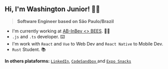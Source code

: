 
## **Hi, I'm Washington Junior! 👋🏼**

> **Software Engineer based on São Paulo/Brazil**


 - I'm currently working at [AB-InBev <> BEES](https://www.linkedin.com/company/beesbrasil).  🍺🐝
 - `.js` and `.ts` developer. ⌨️
 - I'm work with `React` and `Vue` to Web Dev and  `React Native` to Mobile Dev.
 - `Rust` Student. 📚


**In others plataforms:**
[`LinkedIn`](https://www.linkedin.com/in/washington-junior-7136a8101), [`CodeSandbox` ](https://codesandbox.io/u/washingtonj) and [`Expo Snacks` ](https://expo.io/@washingtonj)